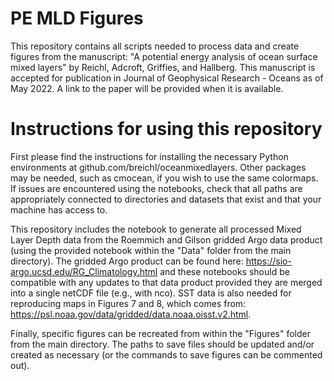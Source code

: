 # PE MLD Figures

This repository contains all scripts needed to process data and create figures from the manuscript: "A potential energy analysis of ocean surface mixed layers" by Reichl, Adcroft, Griffies, and Hallberg.  This manuscript is accepted for publication in Journal of Geophysical Research - Oceans as of May 2022.  A link to the paper will be provided when it is available.

# Instructions for using this repository

First please find the instructions for installing the necessary Python environments at github.com/breichl/oceanmixedlayers.  Other packages may be needed, such as cmocean, if you wish to use the same colormaps.  
If issues are encountered using the notebooks, check that all paths are appropriately connected to directories and datasets that exist and that your machine has access to.  

This repository includes the notebook to generate all processed Mixed Layer Depth data from the Roemmich and Gilson gridded Argo data product (using the provided notebook within the "Data" folder from the main directory).  The gridded Argo product can be found here: https://sio-argo.ucsd.edu/RG_Climatology.html  and these notebooks should be compatible with any updates to that data product provided they are merged into a single netCDF file (e.g., with nco).  SST data is also needed for reproducing maps in Figures 7 and 8, which comes from: https://psl.noaa.gov/data/gridded/data.noaa.oisst.v2.html.  

Finally, specific figures can be recreated from within the "Figures" folder from the main directory.  The paths to save files should be updated and/or created as necessary (or the commands to save figures can be commented out).

